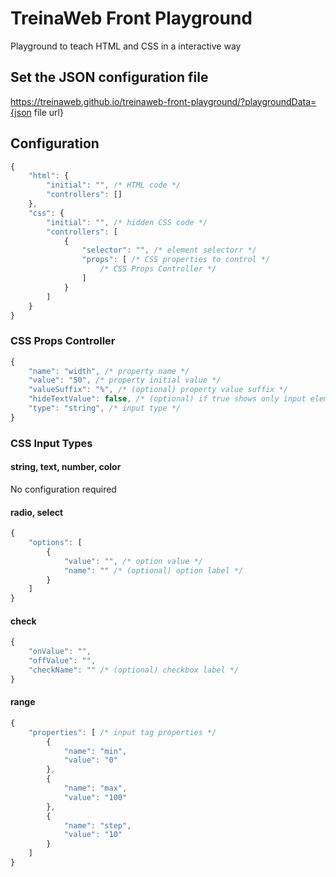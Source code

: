 # TreinaWeb Front Playground

Playground to teach HTML and CSS in a interactive way

## Set the JSON configuration file

https://treinaweb.github.io/treinaweb-front-playground/?playgroundData={json file url}

## Configuration

``` javascript
{
    "html": {
        "initial": "", /* HTML code */
        "controllers": []
    },
    "css": {
        "initial": "", /* hidden CSS code */
        "controllers": [
            {
                "selector": "", /* element selectorr */
                "props": [ /* CSS properties to control */
                    /* CSS Props Controller */
                ]
            }
        ]
    }
}
```

### CSS Props Controller

```js
{
    "name": "width", /* property name */
    "value": "50", /* property initial value */
    "valueSuffix": "%", /* (optional) property value suffix */
    "hideTextValue": false, /* (optional) if true shows only input element */
    "type": "string", /* input type */
}
```

### CSS Input Types

#### string, text, number, color
No configuration required


#### radio, select
```js
{
    "options": [
        {
            "value": "", /* option value */
            "name": "" /* (optional) option label */
        }
    ]
}
```

#### check
```js
{
    "onValue": "",
    "offValue": "",
    "checkName": "" /* (optional) checkbox label */
}
```

#### range
```js
{
    "properties": [ /* input tag properties */
        {
            "name": "min",
            "value": "0"
        },
        {
            "name": "max",
            "value": "100"
        },
        {
            "name": "step",
            "value": "10"
        }
    ]
}
```
